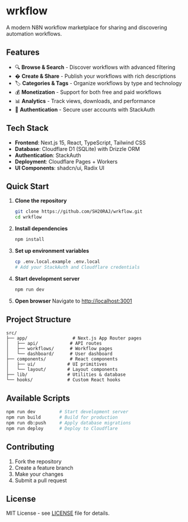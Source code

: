 # wrkflow

A modern N8N workflow marketplace for sharing and discovering automation workflows.

## Features

- 🔍 **Browse & Search** - Discover workflows with advanced filtering
- � **Create & Share** - Publish your workflows with rich descriptions
- 🏷️ **Categories & Tags** - Organize workflows by type and technology
- 💰 **Monetization** - Support for both free and paid workflows
- 📊 **Analytics** - Track views, downloads, and performance
- 🔐 **Authentication** - Secure user accounts with StackAuth

## Tech Stack

- **Frontend**: Next.js 15, React, TypeScript, Tailwind CSS
- **Database**: Cloudflare D1 (SQLite) with Drizzle ORM  
- **Authentication**: StackAuth
- **Deployment**: Cloudflare Pages + Workers
- **UI Components**: shadcn/ui, Radix UI

## Quick Start

1. **Clone the repository**
   ```bash
   git clone https://github.com/SH20RAJ/wrkflow.git
   cd wrkflow
   ```

2. **Install dependencies**
   ```bash
   npm install
   ```

3. **Set up environment variables**
   ```bash
   cp .env.local.example .env.local
   # Add your StackAuth and Cloudflare credentials
   ```

4. **Start development server**
   ```bash
   npm run dev
   ```

5. **Open browser**
   Navigate to [http://localhost:3001](http://localhost:3001)

## Project Structure

```
src/
├── app/                 # Next.js App Router pages
│   ├── api/            # API routes
│   ├── workflows/      # Workflow pages
│   └── dashboard/      # User dashboard
├── components/         # React components
│   ├── ui/            # UI primitives
│   └── layout/        # Layout components
├── lib/               # Utilities & database
└── hooks/             # Custom React hooks
```

## Available Scripts

```bash
npm run dev         # Start development server
npm run build       # Build for production
npm run db:push     # Apply database migrations
npm run deploy      # Deploy to Cloudflare
```

## Contributing

1. Fork the repository
2. Create a feature branch
3. Make your changes
4. Submit a pull request

## License

MIT License - see [LICENSE](../LICENSE) file for details.
